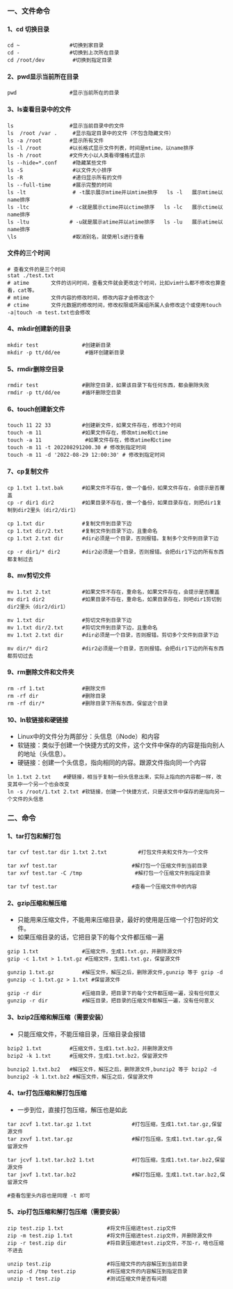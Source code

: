 ### 一、文件命令

#### 1、cd 切换目录

```shell
cd ~ 				#切换到家目录
cd -				#切换到上次所在目录
cd /root/dev		 #切换到指定目录
```

#### 2、pwd显示当前所在目录

```shell
pwd					#显示当前所在的目录
```

#### 3、ls查看目录中的文件

```shell
ls					#显示当前目录中的文件
ls	/root /var .     #显示指定目录中的文件（不包含隐藏文件）
ls -a /root			#显示所有文件
ls -l /root			#以长格式显示文件列表，时间是mtime，以name排序
ls -h /root			#文件大小以人类看得懂格式显示
ls --hide=*.conf     #隐藏某些文件
ls -S                #以文件大小排序
ls -R                #递归显示所有的文件
ls --full-time       #展示完整的时间
ls -lt               # -t展示展示mtime并以mtime排序   ls -l   展示mtime以name排序
ls -ltc			    # -c就是展示ctime并以ctime排序   ls -lc   展示ctime以name排序
ls -ltu			    # -u就是展示atime并以atime排序   ls -lu   展示atime以name排序
\ls                  #取消别名，就使用ls进行查看
```

#### 文件的三个时间

```shell
# 查看文件的是三个时间
stat ./test.txt
# atime       文件的访问时间，查看文件就会更改这个时间，比如vim什么都不修改也算查看，cat等。
# mtime       文件内容的修改时间，修改内容才会修改这个
# ctime       文件元数据的修改时间，修改权限或所属组所属人会修改这个或使用touch -a|touch -m test.txt也会修改
```



#### 4、mkdir创建新的目录

```shell
mkdir test				#创建新目录
mkdir -p tt/dd/ee		 #循环创建新目录
```

#### 5、rmdir删除空目录

```shell
rmdir test				#删除空目录，如果该目录下有任何东西，都会删除失败
rmdir -p tt/dd/ee		#循环删除空目录
```

#### 6、touch创建新文件

```shell
touch 11 22 33			#创建新文件，如果文件存在，修改3个时间
touch -m 11			    #如果文件存在，修改mtime和ctime
touch -a 11              #如果文件存在，修改atime和ctime
touch -m 11 -t 202208291200.30 # 修改到指定时间
touch -m 11 -d '2022-08-29 12:00:30' # 修改到指定时间
```

#### 7、cp复制文件

```shell
cp 1.txt 1.txt.bak		#如果文件不存在，做一个备份，如果文件存在，会提示是否覆盖
cp -r dir1 dir2			#如果目录不存在，做一个备份，如果目录存在，则把dir1复制到dir2里头（dir2/dir1）

cp 1.txt dir			#复制文件到目录下边
cp 1.txt dir/2.txt		#复制文件到目录下边，且重命名
cp 1.txt 2.txt dir		#dir必须是一个目录，否则报错。复制多个文件到目录下边

cp -r dir1/* dir2		#dir2必须是一个目录，否则报错。会把dir1下边的所有东西都复制过去
```

#### 8、mv剪切文件

```shell
mv 1.txt 2.txt       	#如果文件不存在，重命名，如果文件存在，会提示是否覆盖
mv dir1 dir2			#如果目录不存在，重命名，如果目录存在，则吧dir1剪切到dir2里头（dir2/dir1）

mv 1.txt dir			#剪切文件到目录下边
mv 1.txt dir/2.txt		#剪切文件到目录下边，且重命名
mv 1.txt 2.txt dir		#dir必须是一个目录，否则报错。剪切多个文件到目录下边

mv dir/* dir2			#dir2必须是一个目录，否则报错。会把dir1下边的所有东西都剪切过去
```

#### 9、rm删除文件和文件夹

```shell
rm -rf 1.txt			#删除文件
rm -rf dir				#删除目录
rm -rf dir/*			#删除目录下所有东西，保留这个目录
```

#### 10、ln软链接和硬链接

- Linux中的文件分为两部分：头信息（iNode）和内容
- 软链接：类似于创建一个快捷方式的文件，这个文件中保存的内容是指向别人的地址（头信息）。
- 硬链接：创建一个头信息，指向相同的内容。跟源文件指向同一个内容

```shell
ln 1.txt 2.txt    #硬链接，相当于复制一份头信息出来，实际上指向的内容都一样，改变其中一个另一个也会改变
ln -s /root/1.txt 2.txt	#软链接，创建一个快捷方式，只是该文件中保存的是指向另一个文件的头信息
```

### 二、命令

#### 1、tar打包和解打包

```shell
tar cvf test.tar dir 1.txt 2.txt		  #打包文件夹和文件为一个文件

tar xvf test.tar						#解打包一个压缩文件到当前目录
tar xvf test.tar -C /tmp				 #解打包一个压缩文件到指定目录

tar tvf test.tar						#查看一个压缩文件中的内容
```

#### 2、gzip压缩和解压缩

- 只能用来压缩文件，不能用来压缩目录，最好的使用是压缩一个打包好的文件。
- 如果压缩目录的话，它把目录下的每个文件都压缩一遍

```shell
gzip 1.txt				#压缩文件，生成1.txt.gz，并删除源文件
gzip -c 1.txt > 1.txt.gz #压缩文件，生成1.txt.gz，保留源文件

gunzip 1.txt.gz			#解压文件，解压之后，删除源文件,gunzip 等于 gzip -d
gunzip -c 1.txt.gz > 1.txt #保留源文件

gzip -r dir          	#压缩目录，把目录下的每个文件都压缩一遍，没有任何意义
gunzip -r dir			#解压目录，把目录的压缩文件都解压一遍，没有任何意义
```

#### 3、bzip2压缩和解压缩（需要安装）

- 只能压缩文件，不能压缩目录，压缩目录会报错

```shell
bzip2 1.txt			#压缩文件，生成1.txt.bz2，并删除源文件
bzip2 -k 1.txt		#压缩文件，生成1.txt.bz2，保留源文件

bunzip2 1.txt.bz2   #解压文件，解压之后，删除源文件,bunzip2 等于 bzip2 -d
bunzip2 -k 1.txt.bz2 #解压文件，解压之后，保留源文件
```

#### 4、tar打包压缩和解打包压缩

- 一步到位，直接打包压缩，解压也是如此

```shell
tar zcvf 1.txt.tar.gz 1.txt     		#打包压缩，生成1.txt.tar.gz,保留源文件
tar zxvf 1.txt.tar.gz					#解打包压缩，生成1.txt.tar.gz,保留源文件

tar jcvf 1.txt.tar.bz2 1.txt			#打包压缩，生成1.txt.tar.bz2,保留源文件
tar jxvf 1.txt.tar.bz2					#解打包压缩，生成1.txt.tar.bz2,保留源文件

#查看包里头内容也是同理 -t 即可
```

#### 5、zip打包压缩和解打包压缩（需要安装）

```shell
zip test.zip 1.txt				#将文件压缩进test.zip文件
zip -m test.zip 1.txt			#将文件压缩进test.zip文件，并删除源文件
zip -r test.zip dir				#将目录压缩进test.zip文件，不加-r，啥也压缩不进去

unzip test.zip					#将压缩文件的内容解压到当前目录
unzip -d /tmp test.zip  		#将压缩文件的内容解压到指定目录
unzip -t test.zip				#测试压缩文件是否有问题
```



















